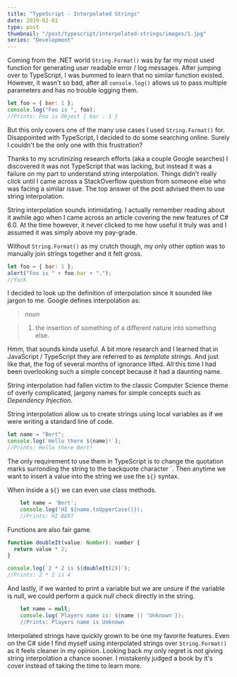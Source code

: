 ```yaml
---
title: "TypeScript - Interpolated Strings"
date: 2019-02-01
type: post
thumbnail: "/post/typescript/interpolated-strings/images/1.jpg"
series: "Development"
---
```


Coming from the .NET world `String.Format()` was by far my most used function for generating user readable error / log messages. After jumping over to TypeScript, I was bummed to learn that no similar function existed. However, it wasn't so bad, after all `console.log()` allows us to pass multiple parameters and has no trouble logging them.

```js
let foo = { bar: 1 };
console.log("Foo is ", foo);
//Prints: Foo is Object { bar : 1 }
```

But this only covers one of the many use cases I used `String.Format()` for. Disappointed with TypeScript, I decided to do some searching online. Surely I couldn't be the only one with this frustration?

Thanks to my scrutinizing research efforts (aka a couple Google searches) I discovered it was not TypeScript that was lacking, but instead it was a failure on my part to understand string interpolation. Things didn't really click until I came across a StackOverflow question from someone else who was facing a similar issue. The top answer of the post advised them to use string interpolation.

String interpolation sounds intimidating. I actually remember reading about it awhile ago when I came across an article covering the new features of C# 6.0. At the time however, it never clicked to me how useful it truly was and I assumed it was simply above my pay-grade.

Without `String.Format()` as my crutch though, my only other option was to manually join strings together and it felt gross.

```js
let foo = { bar: 1 };
alert("Foo is " + foo.bar + ".");
//Yuck
```

I decided to look up the definition of interpolation since it sounded like jargon to me. Google defines interpolation as:

> _noun_

> 1. the insertion of something of a different nature into something else.

Hmm, that sounds kinda useful. A bit more research and I learned that in JavaScript / TypeScript they are referred to as _template strings_. And just like that, the fog of several months of ignorance lifted. All this time I had been overlooking such a simple concept because it had a daunting name.

String interpolation had fallen victim to the classic Computer Science theme of overly complicated, jargony names for simple concepts such as _Dependency Injection_.

String interpolation allow us to create strings using local variables as if we were writing a standard line of code.

```js
let name = "Bert";
console.log(`Hello there ${name}!`);
//Prints: Hello there Bert!
```

The only requirement to use them in TypeScript is to change the quotation marks surronding the string to the backquote character \`. Then anytime we want to insert a value into the string we use the `${}` syntax.

When inside a `${}` we can even use class methods.

```js
    let name = 'Bert';
    console.log('HI ${name.toUpperCase()});
    //Prints: HI BERT
```

Functions are also fair game.

```js
function doubleIt(value: Number): number {
  return value * 2;
}

console.log(`2 * 2 is ${doubleIt(2)}`);
//Prints: 2 * 2 is 4
```

And lastly, if we wanted to print a variable but we are unsure if the variable is null, we could perform a quick null check directly in the string.

```js
    let name = null;
    console.log(`Players name is: ${name || 'Unknown'});
    //Prints: Players name is Unknown
```

Interpolated strings have quickly grown to be one my favorite features. Even on the C# side I find myself using interpolated strings over `String.Format()` as it feels cleaner in my opinion. Looking back my only regret is not giving string interpolation a chance sooner. I mistakenly judged a book by it's cover instead of taking the time to learn more.
